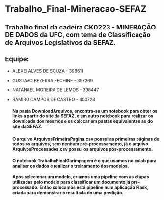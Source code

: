 # Trabalho_Final-Mineracao-SEFAZ

   ## Trabalho final da cadeira CK0223 - MINERAÇÃO DE DADOS da UFC, com tema de Classificação de Arquivos Legislativos da SEFAZ.
   
   ## Equipe:
- ALEXEI ALVES DE SOUZA  - 398611
- GUSTAVO BEZERRA FECHINE  - 397269
- NATANAEL MOREIRA DE LEMOS - 398447
- RAMIRO CAMPOS DE CASTRO - 400723
   
   <!-- ## -->
    #### Na pasta DownloadArquivos, encontra-se um notebook para obter os links a partir do site da SEFAZ, e um outro notebook para realizar os downloads dos mesmos e os colocar em pastas equivalentes ao do site da SEFAZ.
   
   ###
   #### O arquivo ArquivosPrimeiraPagina.csv possui as primeiras páginas de todos os arquivos, sem nenhum pré-processamento, já o arquivo ArquivosProcessados.csv possui os arquivos pós-processamento.

   #### O notebook TrabalhoFinalGarimpagem é o que usamos no colab para analisar os dados e realizar o treinamento dos modelos.

   #### Após selecionar um modelo, criamos uma pipeline com as etapas utilizadas pelo modelo para classificar um documento já pré-processado. Então colocamos está pipeline num aplicação Flask, criada para demonstrar o resultada do uma predição.
